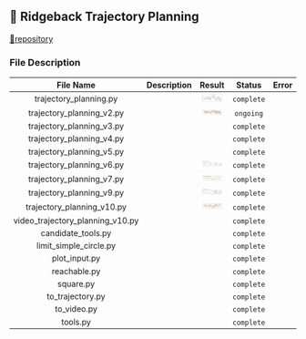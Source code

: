## :robot: Ridgeback Trajectory Planning
[:link:repository](https://github.com/JiyooonPark/ridgeback_trajectory_planning)

### File Description

| File Name | Description |Result | Status | Error |
| :-------: |:-----------:|:----:|:------:|:-----:|
|trajectory_planning.py | | ![v1](../img/result/v1.png)| `complete`||
|trajectory_planning_v2.py | | ![v2](../img/result/v2.png)| `ongoing`||
| trajectory_planning_v3.py| | | `complete`||
| trajectory_planning_v4.py| | | `complete`||
| trajectory_planning_v5.py| | | `complete`||
| trajectory_planning_v6.py| | ![v6](../img/result/v6.png) | `complete`||
| trajectory_planning_v7.py| | ![v7](../img/result/v7.png) | `complete`||
| trajectory_planning_v9.py| |![v9](../img/result/v9.png) | `complete`||
| trajectory_planning_v10.py| | ![v10](../img/result/v10.png)| `complete`||
| video_trajectory_planning_v10.py| | | `complete`||
| candidate_tools.py| | | `complete`||
| limit_simple_circle.py| | | `complete`||
| plot_input.py| | | `complete`||
| reachable.py| | | `complete`||
| square.py| | | `complete`||
| to_trajectory.py| | | `complete`||
| to_video.py| | | `complete`||
| tools.py| | | `complete`||